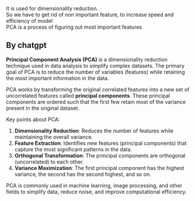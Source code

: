 It is used for dimensionality reduction.  
So we have to get rid of non important feature, to increase speed and efficiency of model  
PCA is a process of figuring out most important features  

## By chatgpt
**Principal Component Analysis (PCA)** is a dimensionality reduction technique used in data analysis to simplify complex datasets. The primary goal of PCA is to reduce the number of variables (features) while retaining the most important information in the data.

PCA works by transforming the original correlated features into a new set of uncorrelated features called **principal components**. These principal components are ordered such that the first few retain most of the variance present in the original dataset. 

Key points about PCA:
1. **Dimensionality Reduction**: Reduces the number of features while maintaining the overall variance.
2. **Feature Extraction**: Identifies new features (principal components) that capture the most significant patterns in the data.
3. **Orthogonal Transformation**: The principal components are orthogonal (uncorrelated) to each other.
4. **Variance Maximization**: The first principal component has the highest variance, the second has the second highest, and so on.

PCA is commonly used in machine learning, image processing, and other fields to simplify data, reduce noise, and improve computational efficiency.

